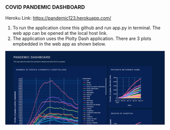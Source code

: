 
### COVID PANDEMIC DASHBOARD
Heroku Link: https://pandemic123.herokuapp.com/

1. To run the application clone this github and run app.py in terminal. The web app can be opened at the local host link.
2. The application uses the Plolty Dash application. There are 3 plots empbedded in the web app as shown below.

![image](Annotation.png)
